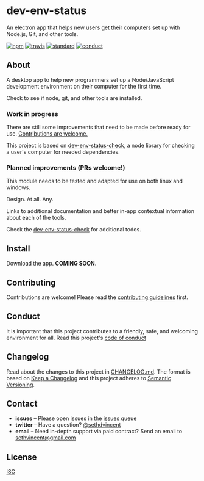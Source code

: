 # dev-env-status

An electron app that helps new users get their computers set up with Node.js, Git, and other tools.

[![npm][npm-image]][npm-url]
[![travis][travis-image]][travis-url]
[![standard][standard-image]][standard-url]
[![conduct][conduct]][conduct-url]

[npm-image]: https://img.shields.io/npm/v/dev-env-status.svg?style=flat-square
[npm-url]: https://www.npmjs.com/package/dev-env-status
[travis-image]: https://img.shields.io/travis/sethvincent/dev-env-status.svg?style=flat-square
[travis-url]: https://travis-ci.org/sethvincent/dev-env-status
[standard-image]: https://img.shields.io/badge/code%20style-standard-brightgreen.svg?style=flat-square
[standard-url]: http://npm.im/standard
[conduct]: https://img.shields.io/badge/code%20of%20conduct-contributor%20covenant-green.svg?style=flat-square
[conduct-url]: CONDUCT.md

## About

A desktop app to help new programmers set up a Node/JavaScript development environment on their computer for the first time.

Check to see if node, git, and other tools are installed.

### Work in progress

There are still some improvements that need to be made before ready for use. [Contributions are welcome.](CONTRIBUTING.md)

This project is based on [dev-env-status-check](https://github.com/sethvincent/dev-env-status-check), a node library for checking a user's computer for needed dependencies.

### Planned improvements (PRs welcome!)

This module needs to be tested and adapted for use on both linux and windows.

Design. At all. Any.

Links to additional documentation and better in-app contextual information about each of the tools.

Check the [dev-env-status-check](https://github.com/sethvincent/dev-env-status-check) for additional todos.

## Install

Download the app. **COMING SOON.**

## Contributing

Contributions are welcome! Please read the [contributing guidelines](CONTRIBUTING.md) first.

## Conduct

It is important that this project contributes to a friendly, safe, and welcoming environment for all. Read this project's [code of conduct](CONDUCT.md)

## Changelog

Read about the changes to this project in [CHANGELOG.md](CHANGELOG.md). The format is based on [Keep a Changelog](http://keepachangelog.com/) and this project adheres to [Semantic Versioning](http://semver.org/).

## Contact

- **issues** – Please open issues in the [issues queue](https://github.com/sethvincent/dev-env-status/issues)
- **twitter** – Have a question? [@sethdvincent](https://twitter.com/sethdvincent)
- **email** – Need in-depth support via paid contract? Send an email to sethvincent@gmail.com

## License

[ISC](LICENSE.md)
